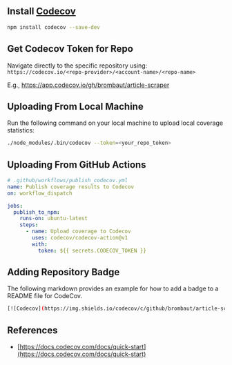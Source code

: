 ## Install [Codecov](https://www.npmjs.com/package/codecov)

```bash
npm install codecov --save-dev
```

## Get Codecov Token for Repo

Navigate directly to the specific repository using:
`https://codecov.io/<repo-provider>/<account-name>/<repo-name>`

E.g., https://app.codecov.io/gh/brombaut/article-scraper

## Uploading From Local Machine

Run the following command on your local machine to upload local coverage statistics:

```bash
./node_modules/.bin/codecov --token=<your_repo_token>
```

## Uploading From GitHub Actions

```yml
# .github/workflows/publish_codecov.yml
name: Publish coverage results to Codecov
on: workflow_dispatch

jobs:
  publish_to_npm:
    runs-on: ubuntu-latest
    steps:
      - name: Upload coverage to Codecov
        uses: codecov/codecov-action@v1
        with:
          token: ${{ secrets.CODECOV_TOKEN }}
```

## Adding Repository Badge

The following markdown provides an example for how to add a badge to a README file for CodeCov.

```bash
[![Codecov](https://img.shields.io/codecov/c/github/brombaut/article-scraper)](https://app.codecov.io/gh/brombaut/article-scraper)
```

## References

- [https://docs.codecov.com/docs/quick-start](https://docs.codecov.com/docs/quick-start)

